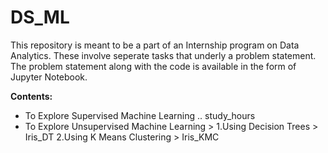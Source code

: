 # DS_ML
This repository is meant to be a part of an Internship program on Data Analytics.
 These involve seperate tasks that underly a problem statement. 
 The problem statement along with the code is available in the form of Jupyter Notebook.
 
**Contents:**

- To Explore Supervised Machine Learning 
  .. study_hours
- To Explore Unsupervised Machine Learning > 
   1.Using Decision Trees > Iris_DT
   2.Using K Means Clustering > Iris_KMC
   

 

